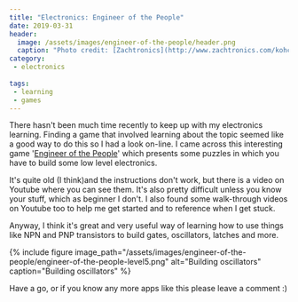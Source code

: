 ```yaml
---
title: "Electronics: Engineer of the People"
date: 2019-03-31
header:
  image: /assets/images/engineer-of-the-people/header.png
  caption: "Photo credit: [Zachtronics](http://www.zachtronics.com/kohctpyktop-engineer-of-the-people/)"
category:
 - electronics
 
tags:
 - learning
 - games
---
```


There hasn't been much time recently to keep up with my electronics learning. Finding a game that involved learning about the topic seemed like a good way to do this so I had a look on-line. I came across this interesting game '[Engineer of the People][1]' which presents some puzzles in which you have to build some low level electronics.

It's quite old (I think)and the instructions don't work, but there is a video on Youtube where you can see them. It's also pretty difficult unless you know your stuff, which as beginner I don't. I also found some walk-through videos on Youtube too to help me get started and to reference when I get stuck.

Anyway, I think it's great and very useful way of learning how to use things like NPN and PNP transistors to build gates, oscillators, latches and more.

{% include figure image_path="/assets/images/engineer-of-the-people/engineer-of-the-people-level5.png" alt="Building oscillators" caption="Building oscillators" %}

Have a go, or if you know any more apps like this please leave a comment :)


[1]: http://www.zachtronics.com/kohctpyktop-engineer-of-the-people/